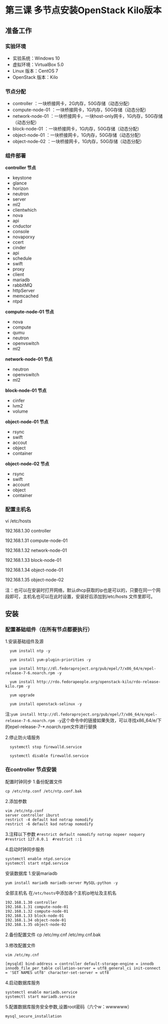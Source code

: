 # 第三课 多节点安装OpenStack Kilo版本
## 准备工作
### 实验环境
* 实验系统：Windows 10
* 虚拟环境：VirtualBox 5.0
* Linux 版本：CentOS 7
* OpenStack 版本：Kilo

### 节点分配
* controller ：一块桥接网卡，2G内存，50G存储（动态分配）
* compute-node-01 ：一块桥接网卡，1G内存，50G存储（动态分配）
* network-node-01 ：一块桥接网卡，一块host-only网卡，1G内存，50G存储（动态分配）
* block-node-01 ：一块桥接网卡，1G内存，50G存储（动态分配）
* object-node-01 ：一块桥接网卡，1G内存，50G存储（动态分配）
* object-node-02 ：一块桥接网卡，1G内存，50G存储（动态分配）

### 组件部署
**controller 节点**
 * keystone   
 * glance   
 * horizon  
 * neutron  
  * server 
  * ml2   
  * clientwhich 
 * nova         
  * api        
  * cnductor  
  * console    
  * novaporxy   
  * ccert     
 * cinder      
  * api       
  * schedule    
 * swift      
  * proxy    
  * client     
 * mariadb      
 * rabbitMQ    
 * httpServer  
 * memcached     
 * ntpd          

**compute-node-01 节点**
* nova
 * compute
 * qumu
* neutron
 * openvswitch
 * ml2

**network-node-01 节点**
* neutron
 * openvswitch
 * ml2

**block-node-01 节点**
* cinfer
 * lvm2
 * volume

**object-node-01  节点**
*  rsync
*  swift
 * accout
 * object
 * container

**object-node-02  节点**
* rsync
* swift
 * account
 * object
 * container

### 配置主机名
vi /etc/hosts

192.168.1.30 controller

192.168.1.31 compute-node-01

192.168.1.32 network-node-01

192.168.1.33 block-node-01

192.168.1.34 object-node-01

192.168.1.35 object-node-02

注：也可以在安装时打开网络，默认dhcp获取的ip也是可以的，只要在同一个网段即可，主机名也可以在此时设置，安装好后添加到/etc/hosts 文件里即可。


## 安装
### 配置基础组件（在所有节点都要执行）
1.安装基础组件及源

      yum install ntp -y

      yum install yum-plugin-priorities -y

      yum install http://dl.fedoraproject.org/pub/epel/7/x86_64/e/epel-release-7-6.noarch.rpm -y

      yum install http://rdo.fedorapeople.org/openstack-kilo/rdo-release-kilo.rpm -y

      yum upgrade

      yum install openstack-selinux -y

注:`yum install http://dl.fedoraproject.org/pub/epel/7/x86_64/e/epel-release-7-6.noarch.rpm -y`这个命令中的链接如果失效，可以寻找x86_64/e/下的epel-release-7-*.noarch.rpm文件进行替换

2.停止防火墙服务

      systemctl stop firewalld.service

      systemctl disable firewalld.service

 
### 在controller 节点安装
配置时钟同步
1.备份配置文件
```
cp /etc/ntp.conf /etc/ntp.conf.bak
```

2.添加参数
```
vim /etc/ntp.conf
server controller iburst
restrict -4 default kod notrap nomodify
restrict -6 default kod notrap nomodify
```

3.注释以下参数
`#restrict default nomodify notrap nopeer noquery
#restrict 127.0.0.1 
#restrict ::1`

4.启动时钟同步服务
```
systemctl enable ntpd.service
systemctl start ntpd.service
```

安装数据库
1.安装mariadb
```
yum install mariadb mariadb-server MySQL-python -y
```

全部主机名
在`/etc/hosts`中添加各个主机ip地址及主机名
```
192.168.1.30 controller
192.168.1.31 compute-node-01
192.168.1.32 compute-node-01
192.168.1.33 block-node-01
192.168.1.34 object-node-01
192.168.1.35 object-node-02
```

2.备份配置文件
cp /etc/my.cnf /etc/my.cnf.bak

3.修改配置文件
```
vim /etc/my.cnf
```
`
[mysqld]
bind-address = controller
default-storage-engine = innodb
innodb_file_per_table
collation-server = utf8_general_ci
init-connect = 'SET NAMES utf8'
character-set-server = utf8
`

4.启动数据库服务
```
systemctl enable mariadb.service
systemctl start mariadb.service
```

5.配置数据库服务安全参数,设置root密码（六个w：wwwwww）
```
mysql_secure_installation
```




